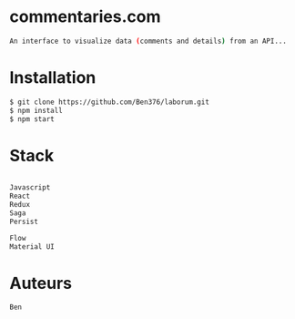 
# commentaries.com
```sh
An interface to visualize data (comments and details) from an API...
```

# Installation
```sh
$ git clone https://github.com/Ben376/laborum.git
$ npm install
$ npm start
```

# Stack
```sh

Javascript
React 
Redux
Saga
Persist

Flow
Material UI

```

# Auteurs
```sh
Ben
```
